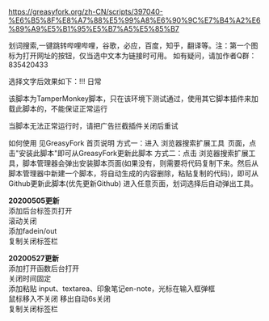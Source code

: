 https://greasyfork.org/zh-CN/scripts/397040-%E6%B5%8F%E8%A7%88%E5%99%A8%E6%90%9C%E7%B4%A2%E6%89%A9%E5%B1%95%E5%B7%A5%E5%85%B7

划词搜索,一键跳转哔哩哔哩，谷歌，必应，百度，知乎，翻译等。注：第一个图标为打开网址的按钮，仅当选中文本为链接时可用。
如有疑问，请加作者Q群：835420433

选择文字后效果如下：!!!
日常


该脚本为TamperMonkey脚本，只在该环境下测试通过，使用其它脚本插件来加载此脚本的，不能保证正常运行

当脚本无法正常运行时，请把广告拦截插件关闭后重试

如何使用
见GreasyFork 首页说明
方式一：进入 浏览器搜索扩展工具  页面，点击"安装此脚本"即可从GreasyFork更新此脚本
方式二：点击 浏览器搜索扩展工具，脚本管理器会弹出安装脚本页面(如果没有，则需要将代码复制下来。然后从脚本管理器中新建一个脚本，将自动生成的内容删除，粘贴复制的代码)，即可从Github更新此脚本(优先更新Github)
进入任意页面，划词选择后自动弹出工具。

**20200505更新**<br>
添加后台标签页打开<br>
滚动关闭<br>
添加fadein/out<br>
复制关闭标签栏<br>

**20200527更新**<br>
添加打开函数后台打开<br>
关闭时间固定<br>
添加粘贴 input、textarea、印象笔记en-note，光标在输入框弹框<br>
鼠标移入不关闭 移出自动6s关闭<br>
复制关闭标签栏<br>

